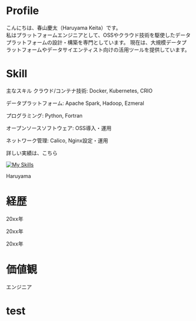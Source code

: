 
<!--
# <h1 style="font-size: 1em;">Profile</h1>
-->
# Profile
こんにちは、春山慶太（Haruyama Keita）です。<br>
私はプラットフォームエンジニアとして、OSSやクラウド技術を駆使したデータプラットフォームの設計・構築を専門としています。
現在は、大規模データプラットフォームやデータサイエンティスト向けの活用ツールを提供しています。


# Skill
主なスキル
クラウド/コンテナ技術: Docker, Kubernetes, CRIO

データプラットフォーム: Apache Spark, Hadoop, Ezmeral

プログラミング: Python, Fortran

オープンソースソフトウェア: OSS導入・運用

ネットワーク管理: Calico, Nginx設定・運用

詳しい実績は、こちら


[![My Skills](https://skillicons.dev/icons?i=js,html,css,wasm)](https://skillicons.dev)

Haruyama

<!-- https://github.com/tandpfun/skill-icons#readme -->





<!--
[![Open in Visual Studio Code](https://img.shields.io/static/v1?logo=visualstudiocode&label=&message=Open%20in%20Visual%20Studio%20Code&labelColor=2c2c32&color=007acc&logoColor=007acc)](https://open.vscode.dev/｛GitHubのuser名｝/{リポジトリ名})
![Anurag's GitHub stats](https://github-readme-stats.vercel.app/api?username=anuraghazra&show_icons=true&theme=radical)

<div align="left">ひだり</div>
<div align="right">みぎ</div>
<div align="center">まんなか
![Anurag's GitHub stats](https://github-readme-stats.vercel.app/api?username=anuraghazra&show_icons=true&theme=radical)
</div>



> [!NOTE]  
> Highlights information that users should take into account, even when skimming.

> [!TIP]
> Optional information to help a user be more successful.

> [!IMPORTANT]  
> Crucial information necessary for users to succeed.


[![typograssy](https://typograssy.deno.dev/api?text=Hello%20world!Hello%20world!)](https://github.com/kawarimidoll/typograssy)

-->

# 経歴

20xx年

20xx年

20xx年

# 価値観

エンジニア

# test

<!--
<img src="/img/nenga2025.jpg" alt="画像テスト" style="width: 1000px;">

<style>
  .custom-text {
    color: red;
    font-weight: bold;
  }
</style>

<p class="custom-text">これはCSSでスタイルを変更したテキストです。</p>
-->

<!-- DocsifyでのHTML内にCSSをリンク 
<head>
  <link rel="stylesheet" href="styles.css">
</head>

<a href="https://www.youtube.com/watch?v=GI-vlg9xn7Y" class="button-image">
  <img src="/img/img1.png" alt="エンジニア">
</a>

[![エンジニア URL](/img/img1.png)](https://www.youtube.com/watch?v=GI-vlg9xn7Y)
-->

<!--
# 音楽
[test](https://soundcloud.com/hal-219284083/beat1?si=97d9bdd51c1b49b7badcf4d8b9bcec54&utm_source=clipboard&utm_medium=text&utm_campaign=social_sharing)

# ラジオ

# イラスト

# 物理学

# 建築

-->